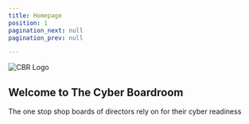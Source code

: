 ```yaml
---
title: Homepage
position: 1
pagination_next: null
pagination_prev: null

--- 
```


![CBR Logo](/img/cbr-logo.jpg)

## Welcome to The Cyber Boardroom

The one stop shop boards of directors rely on for their cyber readiness
